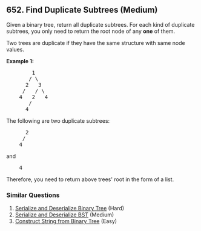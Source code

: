 <!--|This file generated by command(leetcode description); DO NOT EDIT.    |-->
<!--+----------------------------------------------------------------------+-->
<!--|@author    Openset <openset.wang@gmail.com>                           |-->
<!--|@link      https://github.com/openset                                 |-->
<!--|@home      https://github.com/openset/leetcode                        |-->
<!--+----------------------------------------------------------------------+-->

## 652. Find Duplicate Subtrees (Medium)

<p>Given a binary tree, return all duplicate subtrees. For each kind of duplicate subtrees, you only need to return the root node of any <b>one</b> of them.</p>

<p>Two trees are duplicate if they have the same structure with same node values.</p>

<p><b>Example 1: </b></p>

<pre>
        1
       / \
      2   3
     /   / \
    4   2   4
       /
      4
</pre>

<p>The following are two duplicate subtrees:</p>

<pre>
      2
     /
    4
</pre>

<p>and</p>

<pre>
    4
</pre>
Therefore, you need to return above trees&#39; root in the form of a list.

### Similar Questions
  1. [Serialize and Deserialize Binary Tree](https://github.com/openset/leetcode/tree/master/solution/serialize-and-deserialize-binary-tree) (Hard)
  1. [Serialize and Deserialize BST](https://github.com/openset/leetcode/tree/master/solution/serialize-and-deserialize-bst) (Medium)
  1. [Construct String from Binary Tree](https://github.com/openset/leetcode/tree/master/solution/construct-string-from-binary-tree) (Easy)
